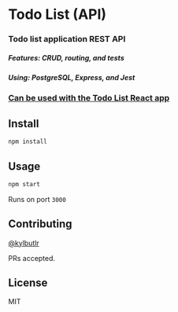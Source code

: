 # Todo List (API)
### Todo list application REST API
##### Features: CRUD, routing, and tests
##### Using: PostgreSQL, Express, and Jest
### [Can be used with the Todo List React app](https://github.com/kylbutlr/todo-list-react)

## Install

```bash
npm install
```

## Usage

```bash
npm start
```

Runs on port `3000`

## Contributing

[@kylbutlr](https://github.com/kylbutlr)

PRs accepted.

## License

MIT
